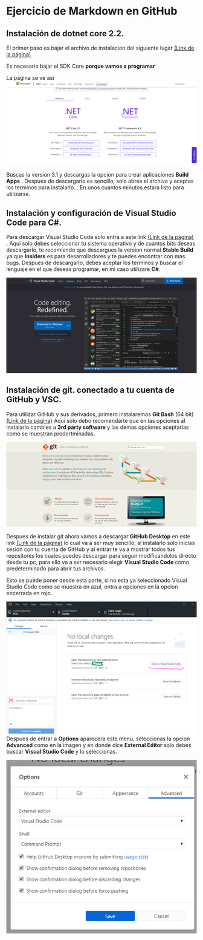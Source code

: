 # Ejercicio de Markdown en GitHub

## Instalación de dotnet core 2.2.

El primer paso es bajar el archivo de instalacion del siguiente lugar
[(Link de la página)](https://dotnet.microsoft.com/download)

Es necesario bajar el SDK Core  **porque vamos a programar**

La página se ve asi
![Sitio web](../1imgs/netcore.png)

Buscas la version 3.1 y descargas la opcion para crear aplicaciones **Build Apps** . Despues de descargarlo es sencillo, solo abres el archivo y aceptas los terminos para instalarlo... En unos cuantos minutos estara listo para utilizarse.

## Instalación y configuración de Visual Studio Code para C#.

Para descargar Visual Studio Code solo entra a este link
[(Link de la página)](https://code.visualstudio.com/) . Aqui solo debes seleccionar tu sistema operativo y de cuantos bits deseas descargarlo, te recomiendo que descargues la version normal **Stable Build** ya que **Insiders** es para desarrolladores y te puedes encontrar con mas bugs.
Despues de descargarlo, debes aceptar los terminos y buscar el lenguaje en el que deseas programar, en mi caso utilizare **C#**.

![Sitio web](../1imgs/descargaVSC.png)

## Instalación de git. conectado a tu cuenta de GitHub y VSC.

Para utilizar GitHub y sus derivados, primero instalaremos **Git Bash** (64 bit) [(Link de la página)](https://git-scm.com/) Aqui solo debo recomendarte que en las opciones al instalarlo cambies a **3rd party software** y las demas opciones aceptarlas como se muestran predertminadas.

![Sitio web](../1imgs/descargaGit.png)

Despues de instalar git ahora vamos a descargar **GitHub Desktop** en este link [(Link de la página)](https://desktop.github.com/) lo cual va a ser muy sencillo, al instalarlo solo inicias sesión con tu cuenta de GitHub y al entrar te va a mostrar todos tus repositores los cuales puedes descargar para seguir modificandolos directo desde tu pc, para ello va a ser necesario elegir **Visual Studio Code** como predeterminado para abrir tus archivos.

Esto se puede poner desde esta parte, si no esta ya seleccionado Visual Studio Code como se muestra en azul, entra a opciones en la opcion encerrada en rojo.

![Es esta opcion](../1imgs/opcionVSC.png)
Despues de entrar a **Options** aparecera este menu, seleccionas la opcion **Advanced** como en la imagen y en donde dice **External Editor** solo debes buscar **Visual Studio Code** y lo seleccionas.

![Es esta opcion](../1imgs/opcionVSCpt2.png)